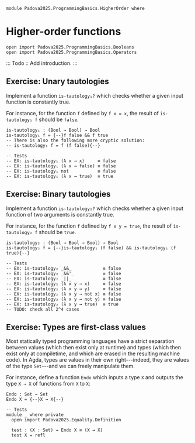 ```
module Padova2025.ProgrammingBasics.HigherOrder where
```

# Higher-order functions

```
open import Padova2025.ProgrammingBasics.Booleans
open import Padova2025.ProgrammingBasics.Operators
```

::: Todo ::
Add introduction.
:::


## Exercise: Unary tautologies

Implement a function `is-tautology₁?` which checks whether a given input
function is constantly true.

For instance, for the function `f` defined by `f x = x`, the result of
`is-tautology₁ f` should be `false`.

```
is-tautology₁ : (Bool → Bool) → Bool
is-tautology₁ f = {--}f false && f true
-- There is also the following more cryptic solution:
-- is-tautology₁ f = f (f false){--}

-- Tests
-- EX: is-tautology₁ (λ x → x)     ≡ false
-- EX: is-tautology₁ (λ x → false) ≡ false
-- EX: is-tautology₁ not           ≡ false
-- EX: is-tautology₁ (λ x → true)  ≡ true
```

<!--
TODO: Exercises about...
- verifying that is-tautology₁ does what it should do
- verifying the clever solution "f (f false)"
-->


## Exercise: Binary tautologies

Implement a function ``is-tautology₂?`` which checks whether a given input
function of two arguments is constantly true.

For instance, for the function `f` defined by `f x y = true`, the result of
`is-tautology₂ f` should be `true`.

```
is-tautology₂ : (Bool → Bool → Bool) → Bool
is-tautology₂ f = {--}is-tautology₁ (f false) && is-tautology₁ (f true){--}

-- Tests
-- EX: is-tautology₂ _&&_            ≡ false
-- EX: is-tautology₂ _&&'_           ≡ false
-- EX: is-tautology₂ _||_            ≡ false
-- EX: is-tautology₂ (λ x y → x)     ≡ false
-- EX: is-tautology₂ (λ x y → y)     ≡ false
-- EX: is-tautology₂ (λ x y → not x) ≡ false
-- EX: is-tautology₂ (λ x y → not y) ≡ false
-- EX: is-tautology₂ (λ x y → true)  ≡ true
-- TODO: check all 2^4 cases
```


## Exercise: Types are first-class values

Most statically typed programming languages have a strict separation between
values (which then exist only at runtime) and types (which then exist only at
compiletime, and which are erased in the resulting machine code). In Agda,
types are values in their own right---indeed, they are values of the type
`Set`---and we can freely manipulate them.

For instance, define a function `Endo` which inputs a type `X` and outputs the
type `X → X` of functions from `X` to `X`:

```
Endo : Set → Set
Endo X = {--}X → X{--}

-- Tests
module _ where private
  open import Padova2025.Equality.Definition

  test : (X : Set) → Endo X ≡ (X → X)
  test X = refl
```
